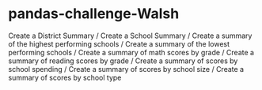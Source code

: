 # pandas-challenge-Walsh
Create a District Summary /
Create a School Summary /
Create a summary of the highest performing schools /
Create a summary of the lowest performing schools /
Create a summary of math scores by grade /
Create a summary of reading scores by grade  /
Create a summary of scores by school spending /
Create a summary of scores by school size /
Create a summary of scores by school type 
